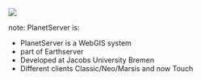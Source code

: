 <img src="images/neo-client.png" class="fragment visible grow"/>

note:
  PlanetServer is:
  
  - PlanetServer is a WebGIS system
  - part of Earthserver
  - Developed at Jacobs University Bremen
  - Different clients Classic/Neo/Marsis and now Touch
